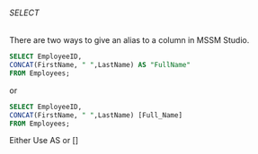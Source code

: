 ###### SELECT

There are two ways to give an alias to a column in MSSM Studio.

```sql
SELECT EmployeeID,
CONCAT(FirstName, " ",LastName) AS "FullName"
FROM Employees;
```

or

```sql
SELECT EmployeeID,
CONCAT(FirstName, " ",LastName) [Full_Name]
FROM Employees;
```

Either Use AS or []
